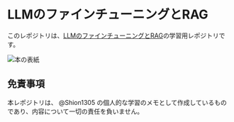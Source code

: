 # LLMのファインチューニングとRAG

このレポジトリは、[LLMのファインチューニングとRAG](https://amzn.asia/d/0dTJtJv2)の学習用レポジトリです。

![本の表紙](https://www.ohmsha.co.jp/Portals/0/book/view/978-4-274-23195-7_obi.jpg)

## 免責事項

本レポジトリは、 @Shion1305 の個人的な学習のメモとして作成しているものであり、内容について一切の責任を負いません。
